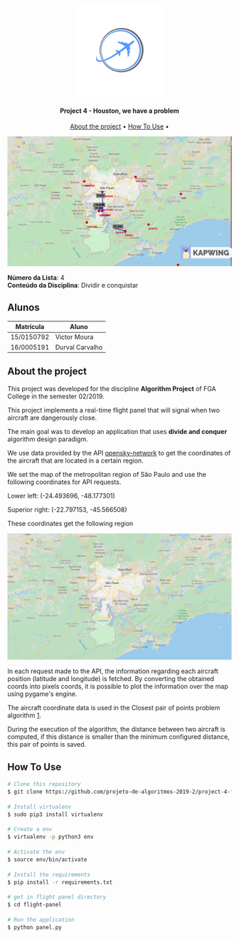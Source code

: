 <h1 align="center">
  <br>
    <a href="logo.png">
      <img src="logo.png" alt="Houston, we have a problem" width="200">
    </a>
  <br>
</h1>

<h4 align="center"> Project 4 - Houston, we have a problem </h4>

<p align="center">
  <a href="#about-the-project">About the project</a> •
  <a href="#how-to-use">How To Use</a> •
</p>

<p align="center">
  <img src="timelapse.gif">
</p>

**Número da Lista**: 4<br>
**Conteúdo da Disciplina**: Dividir e conquistar<br>

## Alunos
| Matrícula  | Aluno                              |
| ---------- | ---------------------------------- |
| 15/0150792 | Victor Moura                       |
| 16/0005191 | Durval Carvalho                    |

## About the project

This project was developed for the discipline
**Algorithm Project** of FGA College in the semester 02/2019.

This project implements a real-time flight panel that will
signal when two aircraft are dangerously close.

The main goal was to develop an application that uses
**divide and conquer** algorithm design paradigm.

We use data provided by the API
[opensky-network](https://opensky-network.org)
to get the coordinates of the aircraft that are located in
a certain region.

We set the map of the metropolitan region of São Paulo and
use the following coordinates for API requests.

Lower left: (-24.493696, -48.177301)

Superior right: (-22.797153, -45.566508)

These coordinates get the following region

<p align="center">
  <img src="spmap.png">
</p>

In each request made to the API, the information regarding each aircraft position (latitude and longitude) is fetched. By converting the obtained coords into pixels coords, it is possible to plot the information over the map using pygame's engine.

The aircraft coordinate data is used in the Closest pair of
points problem algorithm
[1](https://en.wikipedia.org/wiki/Closest_pair_of_points_problem).

During the execution of the algorithm, the distance between
two aircraft is computed, if this distance is smaller than
the minimum configured distance, this pair of points is saved.

## How To Use

  ```bash
  # Clone this repository
  $ git clone https://github.com/projeto-de-algoritmos-2019-2/project-4-flight-panel flight-panel

  # Install virtualenv
  $ sudo pip3 install virtualenv

  # Create a env
  $ virtualenv -p python3 env

  # Activate the env
  $ source env/bin/activate

  # Install the requirements
  $ pip install -r requirements.txt

  # get in flight panel directory
  $ cd flight-panel

  # Run the application
  $ python panel.py
  ```
